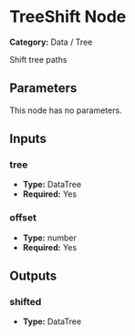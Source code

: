 
# TreeShift Node

**Category:** Data / Tree

Shift tree paths

## Parameters

This node has no parameters.

## Inputs


### tree
- **Type:** DataTree
- **Required:** Yes



### offset
- **Type:** number
- **Required:** Yes



## Outputs


### shifted
- **Type:** DataTree




